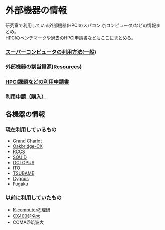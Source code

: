 # 外部機器の情報

研究室で利用している外部機器(HPCIのスパコン,京コンピュータ)などの情報まとめ。  
HPCIのベンチマークや過去のHPCI申請書などもここにまとめる。  

### [スーパーコンピュータの利用方法(一般)](https://github.com/mtbys-lab/hpc-intro/tree/master/Use)
### [外部機器の割当資源(Resources)](https://github.com/mtbys-lab/hpc-intro/tree/master/Resource)
### [HPCI課題などの利用申請書](https://github.com/mtbys-lab/HPCI-applications)
### [利用申請（購入）](https://github.com/mtbys-lab/hpc-intro/tree/master/Buy)

## 各機器の情報

### 現在利用しているもの
- [Grand Chariot](https://github.com/mtbys-lab/Grand-Chariot)
- [Oakbridge-CX](https://github.com/mtbys-lab/Oakbridge-CX)
- [RCCS](https://github.com/mtbys-lab/rccs)
- [SQUID](https://github.com/mtbys-lab/SQUID)
- [OCTOPUS](https://github.com/mtbys-lab/octopus)
- [ITO](https://github.com/mtbys-lab/ito)
- [TSUBAME]()
- [Cygnus]()
- [Fugaku](https://github.com/mtbys-lab/Fugaku)

### 以前に利用していたもの
- [K-computer@理研](https://github.com/mtbys-lab/K-computer)
- [CX400@名大](https://github.com/mtbys-lab/cx400)
- COMA@筑波大

